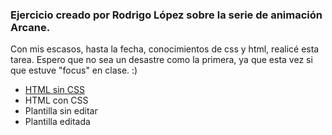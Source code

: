### Ejercicio creado por Rodrigo López sobre la serie de animación Arcane. 
Con mis escasos, hasta la fecha, conocimientos de css y html, realicé esta tarea. Espero que no sea un desastre como la primera, ya que esta vez si que estuve "focus" en clase. :)
* [HTML sin CSS]()
* HTML con CSS
* Plantilla sin editar
* Plantilla editada
